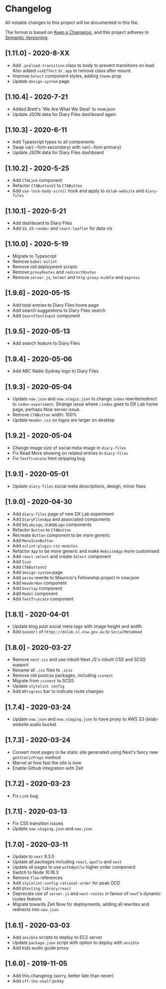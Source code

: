# Changelog

All notable changes to this project will be documented in this file.

The format is based on [Keep a Changelog](https://keepachangelog.com/en/1.0.0/),
and this project adheres to [Semantic Versioning](https://semver.org/spec/v2.0.0.html).

## [1.11.0] - 2020-8-XX

- Add `.preload-transition` class to body to prevent transitions on load. Also added `useEffect` in `_app` to remove class after mount.
- Improve `Select` component styles, adding `theme` prop
- Update `design-system` page

## [1.10.4] - 2020-7-21

- Added Brett's 'We Are What We Steal' to now.json
- Update JSON data for Diary Files dashboard again

## [1.10.3] - 2020-6-11

- Add Typescript types to all components
- Swap var(--font-secondary) with var(--font-primary)
- Update JSON data for Diary Files dashboard

## [1.10.2] - 2020-5-25

- Add `CTALink` component
- Refactor `CTAButtonV2` to `CTAButton`
- Add `use-lock-body-scroll` hook and apply to `dxlab-website` and `diary-files`

## [1.10.1] - 2020-5-21

- Add dashboard to Diary Files
- Add `d3`, `d3-render` and `react-leaflet` for data viz

## [1.10.0] - 2020-5-19

- Migrate to Typescript
- Remove `babel-eslint`
- Remove old deployment scripts
- Remove `proxyRoutes` and `redirectRoutes`
- Remove `server.js`, `helmet` and `http-proxy-middle` and `express`

## [1.9.6] - 2020-05-15

- Add total entries to Diary Files home page
- Add search suggestions to Diary Files search
- Add `SearchTextInput` component

## [1.9.5] - 2020-05-13

- Add search feature to Diary Files

## [1.9.4] - 2020-05-06

- Add ABC Radio Sydney logo to Diary Files

## [1.9.3] - 2020-05-04

- Update `now.json` and `now.stagin.json` to change `index` rewrite/redirect to `index-experiment`. Strange issue where `/index` goes to DX Lab home page, perhaps Now server issue.
- Remove `CTAButton` width: 100%
- Update `Header.css` so logos are larger on desktop

## [1.9.2] - 2020-05-04

- Change image size of social meta image in `diary-files`
- Fix Read More showing on related entries in `diary-files`
- Fix `TextTruncate` html stripping bug

## [1.9.1] - 2020-05-01

- Update `diary-files` social meta descriptions, design, minor fixes

## [1.9.0] - 2020-04-30

- Add `diary-files` page of new DX Lab experiment
- Add `DiaryFilesApp` and associated components
- Add `DXLabLogo`, `SLNSWLogo` components
- Refactor `Button` to `CTAButton`
- Recreate `Button` component to be more generic
- Add `MenuIconButton`
- Add `eslint-plugin-css-modules`
- Refactor `App` to be more generic and make `WebsiteApp` more customised
- Add `react-select` and create `Select` component
- Add `Icon`
- Add `CTAButtonV2`
- Add `design-system` page
- Add `aereo` rewrite to Mauricio's Fellowship project in now.json
- Add `HeaderNav` component
- Add `Overlay` component
- Add `Modal` component
- Add `TextTruncate` component

## [1.8.1] - 2020-04-01

- Update blog post social meta tags with image height and width
- Add `baseUrl` of `https://dxlab.sl.nsw.gov.au` to `SocialMetaHead`

## [1.8.0] - 2020-03-27

- Remove `next-css` and use inbuilt Next JS's inbuilt CSS and SCSS support
- Rename all `.css` files to `.scss`
- Remove old postcss packages, including `cssnext`
- Migrate from `cssnext` to SCSS
- Update `stylelint config`
- Add `NProgress` bar to indicate route changes

## [1.7.4] - 2020-03-24

- Update `now.json` and `now.staging.json` to have proxy to AWS S3 dxlab-website audio bucket

## [1.7.3] - 2020-03-24

- Convert most pages to be static site generated using Next's fancy new `getStaticProps` method
- Marvel at how fast the site is now
- Enable Github integration with Zeit

## [1.7.2] - 2020-03-23

- Fix `Link` bug

## [1.7.1] - 2020-03-13

- Fix CSS transition issues
- Update `now.staging.json` and `now.json`

## [1.7.0] - 2020-03-11

- Update to `next` 9.3.0
- Update all packages including `react`, `apollo` and `next`
- Update all pages to use `withApollo` higher order component
- Switch to Node 10.16.3
- Remove `flow` references
- Add `stylelint-config-rational-order` for peak OCD
- Add `@testing-library/react`
- Deprecate use of `server.js` and `next-routes` in favour of `next`'s dynamic routes feature
- Migrate towards Zeit Now for deployments, adding all rewrites and redirects into `now.json`

## [1.6.1] - 2020-03-03

- Add `ansible` scripts to deploy to EC2 server
- Update `package.json` script with option to deploy with `ansible`
- Add kids audio guide proxy

## [1.6.0] - 2019-11-05

- Add this changelog (sorry, better late than never)
- Add `off-the-shelf` proxy
